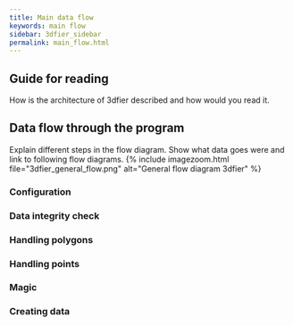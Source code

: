 ```yaml
---
title: Main data flow
keywords: main flow
sidebar: 3dfier_sidebar
permalink: main_flow.html
---
```


## Guide for reading
How is the architecture of 3dfier described and how would you read it.

## Data flow through the program
Explain different steps in the flow diagram. Show what data goes were and link to following flow diagrams.
{% include imagezoom.html file="3dfier_general_flow.png" alt="General flow diagram 3dfier" %}

### Configuration


### Data integrity check


### Handling polygons


### Handling points


### Magic


### Creating data
